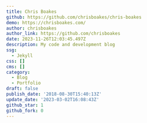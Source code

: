 ```yaml
---
title: Chris Boakes
github: https://github.com/chrisboakes/chris-boakes
demo: https://chrisboakes.com/
author: chrisboakes
author_link: https://github.com/chrisboakes
date: 2023-11-26T12:03:45.497Z
description: My code and development blog
ssg:
  - Jekyll
css: []
cms: []
category:
  - Blog
  - Portfolio
draft: false
publish_date: '2018-08-30T15:40:13Z'
update_date: '2023-03-02T16:08:43Z'
github_star: 1
github_fork: 0
---
```

